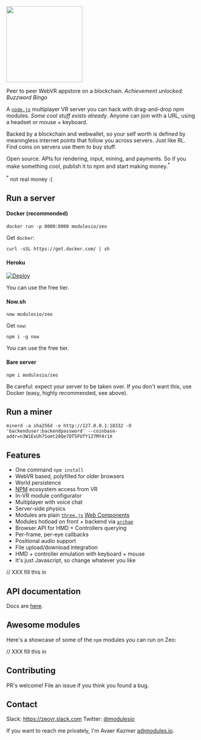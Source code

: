 <img src="https://cdn.rawgit.com/modulesio/zeo/de2961d8bf3edbad67d0e2ce8491314ae6b065bf/public/img/heading.jpg" width="200px">

Peer to peer WebVR appstore on a blockchain. _Achievement unlocked: Buzzword Bingo_

A [`node.js`](https://nodejs.org) multiplayer VR server you can hack with drag-and-drop npm modules. _Some cool stuff exists already_. Anyone can join with a URL, using a headset or mouse + keyboard.

Backed by a blockchain and webwallet, so your self worth is defined by meaningless internet points that follow you across servers. Just like RL. Find coins on servers use them to buy stuff.

Open source. APIs for rendering, input, mining, and payments. So if you make something cool, publish it to npm and start making money.<sup>*</sup>

<sup>*</sup> not real money :(

## Run a server

#### Docker (recommended)

```
docker run -p 8000:8000 modulesio/zeo
```

Get `docker`:

```
curl -sSL https://get.docker.com/ | sh
```

#### Heroku

[![Deploy](https://www.herokucdn.com/deploy/button.svg)](https://heroku.com/deploy)

You can use the free tier.

#### Now.sh

```
now modulesio/zeo
```

Get `now`:

```
npm i -g now
```

You can use the free tier.

#### Bare server

```
npm i modulesio/zeo
```

Be careful: expect your server to be taken over. If you don't want this, use Docker (easy, highly recommended, see above).

## Run a miner

```
minerd -a sha256d -o http://127.0.0.1:18332 -O 'backenduser:backendpassword' --coinbase-addr=n3W1ExUh7Somt28Qe7DT5FUfY127MY4r1X
```

## Features

- One command `npm install`
- WebVR based, polyfilled for older browsers
- World persistence
- [NPM](https://npmjs.org) ecosystem access from VR
- In-VR module configurator
- Multiplayer with voice chat
- Server-side physics
- Modules are plain [`three.js`](https://threejs.org) [Web Components](https://developer.mozilla.org/en-US/docs/Web/Web_Components)
- Modules hotload on front + backend via [`archae`](https://github.com/modulesio/archae)
- Browser API for HMD + Controllers querying
- Per-frame, per-eye callbacks
- Positional audio support
- File upload/download integration
- HMD + controller emulation with keyboard + mouse
- It's just Javascript, so change whatever you like

// XXX fill this in

## API documentation

Docs are [here](https://zeovr.io/docs).

## Awesome modules

Here's a showcase of some of the `npm` modules you can run on Zeo:

// XXX fill this in

## Contributing

PR's welcome! File an issue if you think you found a bug.

## Contact

Slack: https://zeovr.slack.com
Twitter: [@modulesio](https://twitter.com/modulesio)

If you want to reach me privately, I'm Avaer Kazmer <a@modules.io>.
